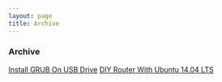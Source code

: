 ```yaml
---
layout: page
title: Archive
---
```


### Archive

[Install GRUB On USB Drive](/Install-GRUB-on-USB-drive.md)
[DIY Router With Ubuntu 14.04 LTS](/DIY-Router-With-Ubuntu-14.04-LTS.md)
